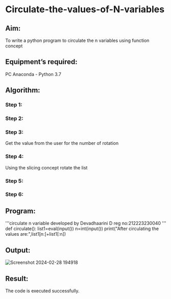 # Circulate-the-values-of-N-variables
## Aim:
To write a python program to circulate the n variables using function concept
## Equipment’s required:
PC
Anaconda - Python 3.7
## Algorithm: 
### Step 1: 
### Step 2: 
### Step 3: 
Get the value from the user for the number of rotation
### Step 4: 
Using the slicing concept rotate the list

### Step 5: 
### Step 6: 
## Program:
'''circulate n variable
developed by Devadhaarini D
reg no:212223230040
'''
def circulate():
    list1=eval(input())
    n=int(input())
    print("After circulating the values are:",list1[n:]+list1[:n])
## Output:
![Screenshot 2024-02-28 194918](https://github.com/Devadhaarini/Circulate-the-values-of-N-variables/assets/145796552/ce5cef0a-3ef2-4c3d-8266-feb33b00a871)

## Result:
The code is executed successfully.
